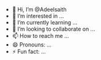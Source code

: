 - 👋 Hi, I’m @Adeelsaith
- 👀 I’m interested in ...
- 🌱 I’m currently learning ...
- 💞️ I’m looking to collaborate on ...
- 📫 How to reach me ...
- 😄 Pronouns: ...
- ⚡ Fun fact: ...

<!---
Adeelsaith/Adeelsaith is a ✨ special ✨ repository because its `README.md` (this file) appears on your GitHub profile.
You can click the Preview link to take a look at your changes.
--->
